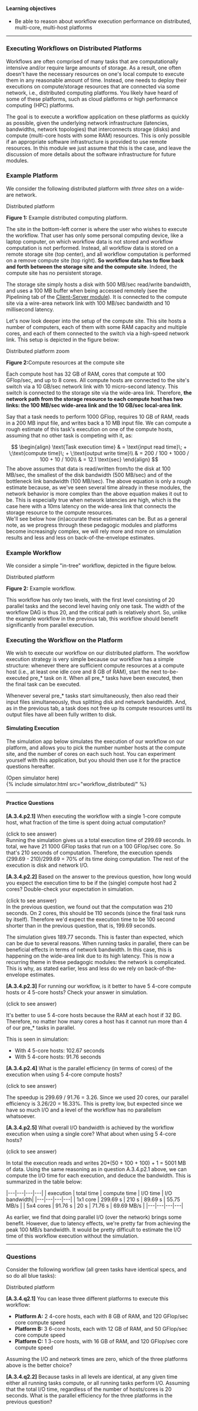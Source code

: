 
#### Learning objectives

  - Be able to reason about workflow execution performance on
    distributed, multi-core, multi-host platforms

---


### Executing Workflows on Distributed Platforms

Workflows are often comprised of many tasks that are computationally
intensive and/or require large amounts of storage. As a result, one often
doesn't have the necessary resources on one's local compute to execute them
in any reasonable amount of time.  Instead, one needs to deploy their
executions on compute/storage resources that are connected via some
network, i.e., distributed computing platforms. You likely have heard of
some of these platforms, such as cloud platforms or high performance
computing (HPC) platforms.  

The goal is to execute a workflow application on these platforms as quickly
as possible, given the underlying network infrastructure (latencies,
bandwidths, network topologies) that interconnects storage (disks) and
compute (multi-core hosts with some RAM) resources.  This is only possible
if an appropriate software infrastructure is provided to use
remote resources. In this module we just assume that this is the
case, and leave the discussion of more details about the software 
infrastructure for future modules. 

### Example Platform

We consider the following distributed platform with *three sites* on a wide-are network.

<object class="figure" type="image/svg+xml" width="500" data="{{ site.baseurl }}/public/img/workflows/workflow_distributed_platform.svg">Distributed platform</object>
<div class="caption"><strong>Figure 1:</strong> Example distributed computing platform.</div>

The site in the bottom-left corner is where the user who wishes to execute the
workflow. That user has only some personal computing device, like a laptop computer,
on which workflow data is not stored and workflow computation is not performed. 
Instead, all workflow data is stored on a remote storage site (top center), and
all workflow computation is performed on a remove compute site (top right).  **So workflow
data has to flow back and forth between the storage site and the compute site**. Indeed,
the compute site has no persistent storage. 

The storage site simply hosts a disk with  500 MB/sec read/write bandwidth, and uses a 100 MB
buffer when being accessed remotely (see the Pipelining tab of the [Client-Server module]({{site.baseurl}}/pedagogic_modules/pdcc/distributed_computing/client_server)). It is
connected to the compute site via a wire-area network link with 100 MB/sec bandwidth
and 10 millisecond latency. 

Let's now look deeper into the setup of the compute site. This site hosts a number
of computers, each of them with some RAM capacity and multiple cores, and each of them
connected to the switch via a high-speed network link. This setup is depicted
in the figure below:

<object class="figure" type="image/svg+xml" data="{{ site.baseurl }}/public/img/workflows/workflow_distributed_platform_zoom.svg">Distributed platform zoom</object>
<div class="caption"><strong>Figure 2:</strong>Compute resources at the compute site</div>

Each compute host has 32 GB of RAM, cores that compute at 100  GFlop/sec, and up to 8 cores. All
compute hosts are connected to the site's switch via a 10 GB/sec network link with 
10 micro-second latency. This switch is connected to the storage site via the wide-area link. 
Therefore, **the network path from the storage resource to each compute host has two links: the 100 MB/sec wide-area link
and the 10 GB/sec local-area link**.

Say that a task needs to perform 1000 GFlop, 
requires 10 GB of RAM, reads in a  200 MB input file, and
writes back a 10 MB input file.  We can compute a rough estimate of this task's execution
on one of the compute hosts, assuming that no other task is competing with it, as:

$$
\begin{align}
\text{Task execution time}  & = \text{input read time}\; + \;\text{compute time}\; + \;\text{output  write time}\\
                            & = 200 / 100 + 1000 / 100 + 10 / 100\\
                            & = 12.1 \text{sec}
\end{align}
$$
The above assumes that data is read/written from/to the disk at 100 MB/sec, the smallest of the disk bandwidth (500 MB/sec) and
of the bottleneck link bandwidth (100 MB/sec). The above equation is only a rough estimate
because, as we've seen several time already in these 
modules, the network behavior is more complex than the above equation makes it out to be.
This is especially true when network latencies are high, which is the case here with a 10ms
latency on the wide-area link that connects the storage resource to the compute resources.  
We'll see below how (in)accurate these estimates can be. But as a general note, as we progress
through these pedagogic modules and platforms become increasingly complex, we will rely more and
more on simulation results and less and less on back-of-the-envelope estimates. 


### Example Workflow

We consider a simple "in-tree" workflow, depicted in the figure below.

<object class="figure" type="image/svg+xml" width="500" data="{{ site.baseurl }}/public/img/workflows/workflow_distributed_workflow.svg">Distributed platform</object>
<div class="caption"><strong>Figure 2:</strong> Example workflow.</div>

This workflow has only two levels, with the first level consisting of
20 parallel tasks and the second level having only one task. The width
of the workflow DAG is thus 20, and the critical path is relatively
short. So, unlike the example workflow in the previous tab, this
workflow should benefit significantly from parallel execution. 

### Executing the Workflow on the Platform

We wish to execute our workflow  on our distributed platform. The workflow execution
strategy is very simple because our workflow has a simple structure: whenever 
there are sufficient compute resources at a compute host (i.e., at least one idle core and 8 GB of RAM), start
the next to-be-executed pre_* task on it. When all pre_* tasks have been
executed, then the final task can be executed. 

Whenever several pre_* tasks start simultaneously, then also read
their input files simultaneously, thus splitting disk and network bandwidth. And, as
in the previous tab, a task does not free up its compute resources until its output files
have all been fully written to disk.


#### Simulating Execution

The simulation app below simulates the execution of our workflow on our platform, and allows
you to pick the
number number hosts at the compute site, and the number of cores on each such host. You can experiment
yourself with this application, but you should then use it for the practice questions hereafter. 

<div class="ui accordion fluid app-ins">
  <div class="title">
    <i class="dropdown icon"></i>
    (Open simulator here)
  </div>
  <div markdown="0" class="ui segment content">
    {% include simulator.html src="workflow_distributed/" %}
  </div>
</div>

---

####  Practice Questions

**[A.3.4.p2.1]** When executing the workflow with a single 1-core compute host,
what fraction of the time is spent doing actual computation? 

<div class="ui accordion fluid">
  <div class=" title">
    <i class="dropdown icon"></i>
    (click to see answer)
  </div>
  <div markdown="1" class="ui segment content">
  Running the simulation gives us a total execution time of 299.69 seconds. 
  In total, we have 21 1000 GFlop tasks that run on a 100 GFlop/sec
  core. So that's 210 seconds of computation. Therefore, the execution
  spends (299.69 - 210)/299.69 = 70% of its time doing computation. The rest
  of the execution is disk and network I/O.  
  </div>
</div>
<p></p>


**[A.3.4.p2.2]** Based on the answer to the previous question, how long would you
expect the execution time to be if the (single) compute host had 2 cores? Double-check
your expectation in simulation.

<div class="ui accordion fluid">
  <div class=" title">
    <i class="dropdown icon"></i>
    (click to see answer)
  </div>
  <div markdown="1" class="ui segment content">
  In the previous question, we found out that the computation was
  210 seconds. On 2 cores, this should be 110 seconds (since the 
  final task runs by itself). Therefore we'd expect the
  execution time to be 100 second shorter than in the previous question,
  that is, 199.69 seconds.  
  
  The simulation gives 189.77 seconds. This is faster than expected, which
  can be due to several reasons. When running  tasks in parallel, 
  there can be beneficial effects in terms of network bandwidth. In this
  case, this is happening on the wide-area link due to its high latency. 
  This is now a recurring theme in these pedagogic modules: the network
  is complicated.  This is why, as stated earlier, less and less do we rely
  on back-of-the-envelope estimates.    
  </div>
</div>
<p></p>

**[A.3.4.p2.3]** For running our workflow, is it better to 
have 5 4-core compute hosts or 4 5-core hosts? Check your answer in simulation.
<div class="ui accordion fluid">
  <div class=" title">
    <i class="dropdown icon"></i>
    (click to see answer)
  </div>
  <div markdown="1" class="ui segment content">
  
It's better to use 5 4-core hosts because the RAM at each host
if 32 BG. Therefore, no matter how many  cores a host has
it cannot run more than 4 of our pre_* tasks in parallel. 

This is seen in simulation:

  - With 4 5-core hosts: 102.67 seconds
  - With 5 4-core hosts: 91.76 seconds
  </div>
</div>
<p></p>

**[A.3.4.p2.4]** What is the parallel efficiency (in terms of cores) of the
execution when using 5 4-core compute hosts? 
<div class="ui accordion fluid">
  <div class=" title">
    <i class="dropdown icon"></i>
    (click to see answer)
  </div>
  <div markdown="1" class="ui segment content">
  
The speedup is 299.69 / 91.76 = 3.26.  Since we used 20 cores, our parallel
efficiency is 3.26/20 = 16.33%.   This is pretty low, but expected since
we have so much I/O and a level of the workflow has no parallelism
whatsoever. 
  </div>
</div>
<p></p>

**[A.3.4.p2.5]** What overall I/O bandwidth is achieved by the workflow
execution when using a single core? What about when using 5 4-core hosts? 
<div class="ui accordion fluid">
  <div class=" title">
    <i class="dropdown icon"></i>
    (click to see answer)
  </div>
  <div markdown="1" class="ui segment content">
  
In total the execution reads and writes 20*(50 + 100 + 100) + 1 = 5001 MB 
of data. 
Using the same reasoning as in question A.3.4.p2.1 above, we can compute the I/O time
for each execution, and deduce the bandwidth. This is summarized in the table
below:

|---|---|---|---|
| execution | total time | compute time | I/O time | I/O bandwidth|
|---|---|---|---|
| 1x1 core   | 299.69 s | 210 s | 89.69 s | 55.75 MB/s | 
| 5x4 cores  | 91.76 s | 20 s  | 71.76 s |  69.69 MB/s |
|---|---|---|---|

As earlier, we find that doing parallel I/O (over the network) brings
some benefit. However, due to latency effects, we're pretty
far from achieving the peak 100 MB/s bandwidth.  It would be 
pretty difficult to estimate the I/O time of this workflow
execution without the simulation. 
 
  </div>
</div>
<p></p>


---

### Questions

Consider  the following workflow (all green tasks have identical specs, and so do all  blue tasks):

<object class="figure" type="image/svg+xml" width="500" data="{{ site.baseurl }}/public/img/workflows/workflow_question.svg">Distributed platform</object>

**[A.3.4.q2.1]**  You can lease three different platforms to execute this workflow:

  - **Platform A:** 2 4-core hosts, each with 8 GB of RAM, and 120 GFlop/sec core compute speed
  - **Platform B:** 3 6-core hosts, each with 12 GB of RAM, and 50 GFlop/sec core compute speed
  - **Platform C:** 1 3-core hosts, with 16 GB of RAM, and 120 GFlop/sec core compute speed
  
  Assuming the I/O and network times are zero, which of the three platforms above is the better choice?

**[A.3.4.q2.2]**  Because tasks in all levels are identical, at any given time either all 
                  running tasks compute, or all running tasks perform I/O. Assuming that the 
                  total I/O time, regardless of the number of hosts/cores is 20
                  seconds. What is the parallel efficiency for the three platforms in the
                  previous question?
                  
                   
                  